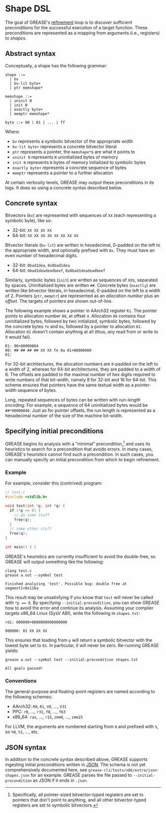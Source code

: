 # Shape DSL

The goal of GREASE's [refinement](refinement.md) loop is to discover sufficient
preconditions for the successful execution of a target function. These
preconditions are represented as a mapping from arguments (i.e.,
registers) to *shapes*.

## Abstract syntax

Conceptually, a shape has the following grammar:

```
shape ::=
  | bv
  | bv-lit byte+
  | ptr memshape*

memshape ::=
  | uninit N
  | init N
  | exactly byte+
  | memptr memshape*

byte ::= 00 | 01 | ... | ff
```

Where:

- `bv` represents a symbolic bitvector of the appropriate width
- `bv-lit byte+` represents a concrete bitvector literal
- `ptr` represents a pointer, the `memshape*`s are what it points to
- `uninit N` represents `N` uninitialized bytes of memory
- `init N` represents `N` bytes of memory initialized to symbolic bytes
- `exactly byte+` represents a concrete sequence of bytes
- `memptr` represents a pointer to a further allocation

At certain verbosity levels, GREASE may output these preconditions in its logs.
It does so using a concrete syntax described below.

## Concrete syntax

Bitvectors (`bv`) are represented with sequences of `XX` (each representing a
symbolic byte), like so:

- 32-bit: `XX XX XX XX`
- 64-bit: `XX XX XX XX XX XX XX XX`

Bitvector literals (`bv-lit`) are written in hexadecimal, 0-padded on the left
to the appropriate width, and optionally prefixed with `0x`. They must have an
even number of hexadecimal digits.

- 32-bit: `0bad1dea`, `0x0bad1dea`
- 64-bit: `0bad1deadeadbeef`, `0x0bad1deadeadbeef`

Similarly, symbolic bytes (`init`) are written as sequences of `XX`s, separated
by spaces. Uninitialized bytes are written `##`. Concrete bytes (`exactly`) are
written like bitvector literals, in hexadecimal, 0-padded on the left to a width
of 2. Pointers (`ptr`, `memptr`) are represented as an *allocation number* plus
an *offset*. The targets of pointers are shown out-of-line.

The following example shows a pointer in AArch32 register `R1`. The pointer
points to allocation number `00`, at offset `4`. Allocation `00` contains four
uninitialized bytes, followed by two initialized, symbolic bytes, followed by
the concrete bytes `fe` and `0a`, followed by a pointer to allocation `01`.
Allocation `01` doesn't contain anything at all (thus, any read from or write to
it would fail).

```
R1: 00+00000004
00: ## ## ## ## XX XX fe 0a 01+00000000
01:
```

For 32-bit architectures, the allocation numbers are `0`-padded on the left to
a width of 2, whereas for 64-bit architectures, they are padded to a width of
6. The offsets are padded to the maximal number of hex digits required to write
numbers of that bit-width, namely 8 for 32-bit and 16 for 64-bit. This scheme
ensures that pointers have the same textual width as a pointer-width sequence
of bytes.

Long, repeated sequences of bytes can be written with *run-length encoding*.
For example, a sequence of 64 uninitialized bytes would be `##*00000040`. Just
as for pointer offsets, the run length is represented as a hexadecimal number
of the size of the machine bit-width.

## Specifying initial preconditions

GREASE begins its analysis with a "minimal" precondition,[^minimal] and uses
its heuristics to search for a precondition that avoids errors. In many cases,
GREASE's heuristics cannot find such a precondition. In such cases, you can
manually specify an initial precondition from which to begin refinement.

### Example

For example, consider this (contrived) program:
```c
// test.c
#include <stdlib.h>

void test(int *p, int *q) {
  if (*p == 0) {
    // do some stuff
    free(q);
  }
  // some other stuff
  free(q);
}

int main() { }
```
GREASE's heuristics are currently insufficient to avoid the double-free, so
GREASE will output something like the following:
```
clang test.c
grease a.out --symbol test
```
```
Finished analyzing 'test'. Possible bug: double free at segment1+0x116a
```
This result may be unsatisfying if you know that `test` will never be called with `*p
== 0`. By specifying `--initial-precondition`, you can show GREASE how to avoid
the error and continue its analysis. Assuming your compiler targets x86_64
Linux (SysV ABI), write the following in `shapes.txt`:
```
rdi: 000000+0000000000000000

000000: 01 XX XX XX
```
This ensures that loading from `p` will return a symbolic bitvector with the
lowest byte set to `01`. In particular, it will never be zero. Re-running GREASE
yields:
```
grease a.out --symbol test --initial-precondition shapes.txt
```
```
All goals passed!
```

### Conventions

The general-purpose and floating-point registers are named according to the
following schemes:

- AArch32: `R0`, `R1`, `V0`, ..., `V31`
- PPC: `r0`, ..., `r31`, `f0`, ..., `f63`
- x86_64: `rax`, ..., `r15`, `zmm0`, ..., `zmm15`

For LLVM, the arguments are numbered starting from `0` and prefixed with `%`, so
`%0`, `%1`, ..., etc.

## JSON syntax

In addition to the concrete syntax described above, GREASE supports ingesting
initial preconditions written in [JSON]. The schema is not yet comprehensively
documented here, see `grease-cli/tests/x86/extra/json-shapes.json` for an
example. GREASE parses the file passed to `--initial-precondition` as JSON if it
ends in `.json`.

[JSON]: https://www.json.org/json-en.html

[^minimal]: Specifically, all pointer-sized bitvector-typed registers are set to pointers that don't point to anything, and all other bitvector-typed registers are set to symbolic bitvectors.

<!-- Copyright (c) Galois, Inc. 2024. -->
